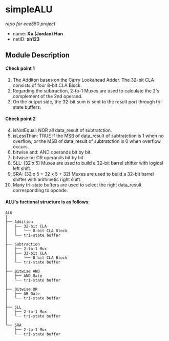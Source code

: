 # simpleALU
*repo for ece550 project*

- name: **Xu (Jordan) Han**
- netID: **xh123**

## Module Description
#### Check point 1
1. The Additon bases on the Carry Lookahead Adder. The 32-bit CLA consists of four 8-bit CLA Block.
2. Regarding the subtraction, 2-to-1 Muxes are used to calculate the 2's complement of the 2nd operand.
3. On the output side, the 32-bit sum is sent to the result port through tri-state buffers. 

#### Check point 2
4. isNotEqual: NOR all data_result of subtratction. 
5. isLessThan: TRUE if the MSB of data_result of subtratction is 1 when no overflow, or the MSB of data_result of subtratction is 0 when overflow occurs.
6. bitwise and: AND operands bit by bit.
7. bitwise or: OR operands bit by bit.
8. SLL: (32 x 5) Muxes are used to build a 32-bit barrel shifter with logical left shift.
9. SRA: (32 x 5 + 32 x 5 + 32) Muxes are used to build a 32-bit barrel shifter with arithmetic right shift.
10. Many tri-state buffers are used to select the right data_result corresponding to opcode.


#### ALU's fuctional structure is as follows:
```
ALU
│
├── Addition
│   ├── 32-bit CLA
│   │   └── 8-bit CLA Block
│   └── tri-state buffer
│
├── Subtraction
│   ├── 2-to-1 Mux
│   ├── 32-bit CLA
│   │   └── 8-bit CLA Block
│   └── tri-state buffer
│ 
├── Bitwise AND
│   ├── AND Gate
│   └── tri-state buffer
│
├── Bitwise OR
│   ├── OR Gate
│   └── tri-state buffer
│
├── SLL
│   ├── 2-to-1 Mux
│   └── tri-state buffer
│
└── SRA
    ├── 2-to-1 Mux
    └── tri-state buffer

```
